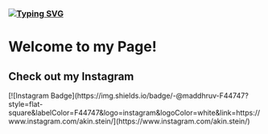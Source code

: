 ### [![Typing SVG](https://readme-typing-svg.demolab.com/?lines=Hey+I´m+Akin)](https://git.io/typing-svg)



<h1>Welcome to my Page!</h1>
<h2>Check out my Instagram</h2>
[![Instagram Badge](https://img.shields.io/badge/-@maddhruv-F44747?style=flat-square&labelColor=F44747&logo=instagram&logoColor=white&link=https://www.instagram.com/akin.stein/](https://www.instagram.com/akin.stein/) 
<!--
**AkinT96/AkinT96** is a ✨ _special_ ✨ repository because its `README.md` (this file) appears on your GitHub profile.
 
